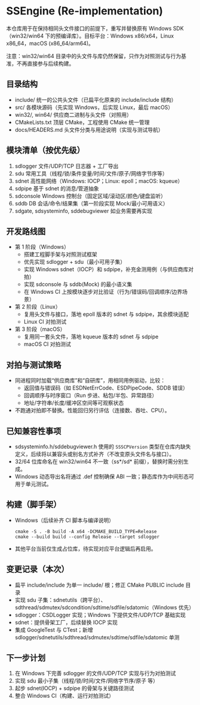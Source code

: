 # SSEngine (Re-implementation)

本仓库用于在保持相同头文件接口的前提下，重写并替换原有 Windows SDK（win32/win64 下的预编译库）。目标平台：Windows x86/x64，Linux x86_64，macOS (x86_64/arm64)。

注意：win32/win64 目录中的头文件与库仍然保留，只作为对照测试与行为基准，不再直接参与后续构建。

## 目录结构
 - include/        统一的公共头文件（已扁平化原来的 include/include 结构）
- src/            各模块源码（先实现 Windows，后实现 Linux，最后 macOS）
- win32/, win64/  供应商二进制与头文件（对照用）
- CMakeLists.txt  顶层 CMake，工程使用 CMake 统一管理
- docs/HEADERS.md 头文件分类与用途说明（实现与测试导航）

## 模块清单（按优先级）
1) sdlogger    文件/UDP/TCP 日志器 + 工厂导出
2) sdu         常用工具（线程/锁/条件变量/时间/文件/原子/网络字节序等）
3) sdnet       高性能网络（Windows: IOCP；Linux: epoll；macOS: kqueue）
4) sdpipe      基于 sdnet 的消息/管道抽象
5) sdconsole   Windows 控制台（固定区域/滚动区/颜色/键盘监听）
6) sddb        DB 会话/命令/结果集（第一阶段实现 Mock/最小可用语义）
7) sdgate, sdsysteminfo, sddebugviewer  如业务需要再实现

## 开发路线图
- 第 1 阶段（Windows）
  - 搭建工程脚手架与对照测试框架
  - 优先实现 sdlogger + sdu（最小可用子集）
  - 实现 Windows sdnet（IOCP）和 sdpipe，补充金测用例（与供应商库对拍）
  - 实现 sdconsole 与 sddb(Mock) 的最小语义集
  - 在 Windows CI 上按模块逐步对比验证（行为/错误码/回调顺序/边界场景）
- 第 2 阶段（Linux）
  - 复用头文件与接口，落地 epoll 版本的 sdnet 与 sdpipe，其余模块适配
  - Linux CI 对拍测试
- 第 3 阶段（macOS）
  - 复用同一套头文件，落地 kqueue 版本的 sdnet 与 sdpipe
  - macOS CI 对拍测试

## 对拍与测试策略
- 同进程同时加载“供应商库”和“自研库”，用相同用例驱动，比较：
  - 返回值与错误码（如 ESDNetErrCode、ESDPipeCode、SDDB 错误）
  - 回调顺序与时序窗口（Run 步进、粘包/半包、异常路径）
  - 地址/字符串/长度/缓冲区空间等可观察状态
- 不跑通对拍即不替换。性能回归另行评估（连接数、吞吐、CPU）。

## 已知兼容性事项
- sdsysteminfo.h/sddebugviewer.h 使用的 `SSSCPVersion` 类型在仓库内缺失定义，后续将以兼容头或别名方式补齐（不改变原头文件名与接口）。
- 32/64 位库命名在 win32/win64 不一致（ss*/sd* 前缀），替换时需分别生成。
- Windows 动态导出名将通过 .def 控制确保 ABI 一致；静态库作为中间形态可用于单元测试。

## 构建（脚手架）
- Windows（后续补齐 CI 脚本与编译说明）
  ```pwsh
  cmake -S . -B build -A x64 -DCMAKE_BUILD_TYPE=Release
  cmake --build build --config Release --target sdlogger
  ```
- 其他平台当前仅生成占位库，待实现对应平台逻辑后再启用。

## 变更记录（本次）
- 扁平 include/include 为单一 include/ 根；修正 CMake PUBLIC include 目录
- 实现 sdu 子集：sdnetutils（跨平台）、sdthread/sdmutex/sdcondition/sdtime/sdfile/sdatomic（Windows 优先）
- sdlogger：CSDLogger 实现；Windows 下提供文件/UDP/TCP 基础实现
- sdnet：提供骨架工厂，后续替换 IOCP 实现
- 集成 GoogleTest 与 CTest；新增 sdlogger/sdnetutils/sdthread/sdmutex/sdtime/sdfile/sdatomic 单测

## 下一步计划
1) 在 Windows 下完善 sdlogger 的文件/UDP/TCP 实现与行为对拍测试
2) 实现 sdu 最小子集（线程/锁/时间/文件/网络字节序/原子 等）
3) 起步 sdnet(IOCP) + sdpipe 的骨架与关键路径测试
4) 整合 Windows CI（构建、运行对拍测试）
